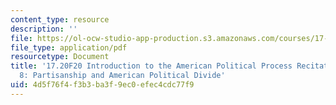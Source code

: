 ```yaml
---
content_type: resource
description: ''
file: https://ol-ocw-studio-app-production.s3.amazonaws.com/courses/17-20-introduction-to-the-american-political-process-fall-2020/4d5f76f4f3b3ba3f9ec0efec4cdc77f9_MIT17_20F20_rec8.pdf
file_type: application/pdf
resourcetype: Document
title: '17.20F20 Introduction to the American Political Process Recitation Slides
  8: Partisanship and American Political Divide'
uid: 4d5f76f4-f3b3-ba3f-9ec0-efec4cdc77f9
---
```

